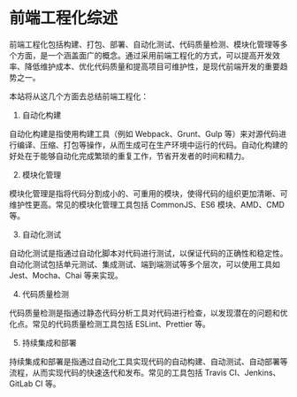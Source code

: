 # 前端工程化综述

前端工程化包括构建、打包、部署、自动化测试、代码质量检测、模块化管理等多个方面，是一个涵盖面广的概念。通过采用前端工程化的方式，可以提高开发效率、降低维护成本、优化代码质量和提高项目可维护性，是现代前端开发的重要趋势之一。

本站将从这几个方面去总结前端工程化：

1. 自动化构建

自动化构建是指使用构建工具（例如 Webpack、Grunt、Gulp 等）来对源代码进行编译、压缩、打包等操作，从而生成可在生产环境中运行的代码。自动化构建的好处在于能够自动化完成繁琐的重复工作，节省开发者的时间和精力。

2. 模块化管理

模块化管理是指将代码分割成小的、可重用的模块，使得代码的组织更加清晰、可维护性更高。常见的模块化管理工具包括 CommonJS、ES6 模块、AMD、CMD 等。

3. 自动化测试

自动化测试是指通过自动化脚本对代码进行测试，以保证代码的正确性和稳定性。自动化测试包括单元测试、集成测试、端到端测试等多个层次，可以使用工具如 Jest、Mocha、Chai 等来实现。

4. 代码质量检测

代码质量检测是指通过静态代码分析工具对代码进行检查，以发现潜在的问题和优化点。常见的代码质量检测工具包括 ESLint、Prettier 等。

5. 持续集成和部署

持续集成和部署是指通过自动化工具实现代码的自动构建、自动测试、自动部署等流程，从而实现代码的快速迭代和发布。常见的工具包括 Travis CI、Jenkins、GitLab CI 等。
